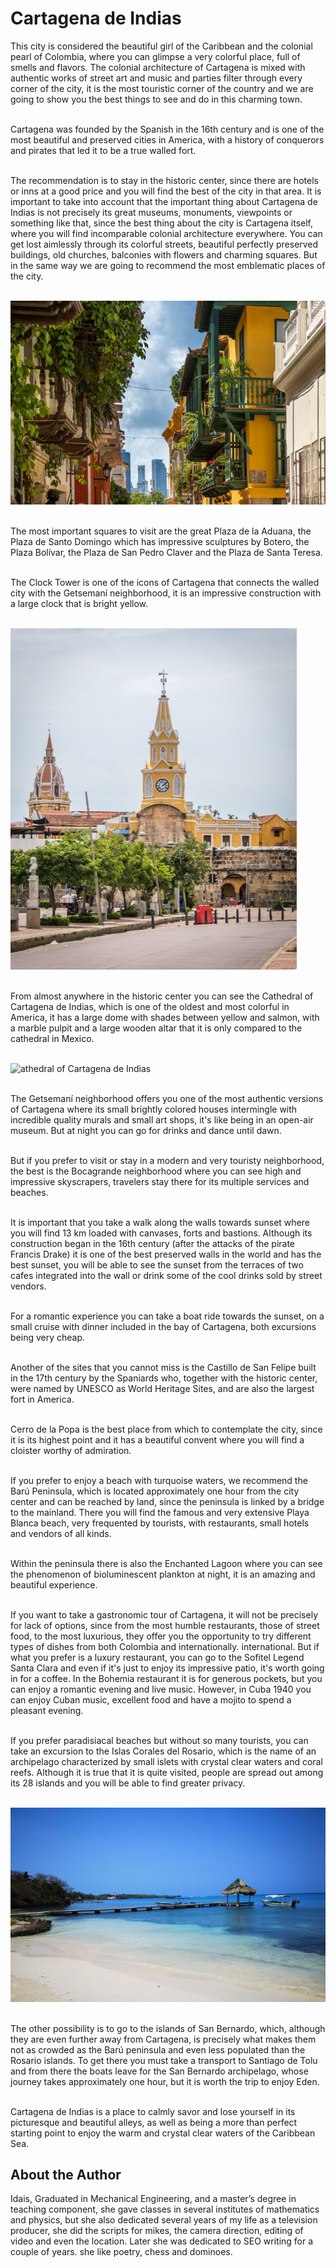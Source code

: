 # Cartagena de Indias

This city is considered the beautiful girl of the Caribbean and the
colonial pearl of Colombia, where you can glimpse a very colorful place,
full of smells and flavors. The colonial architecture of Cartagena is
mixed with authentic works of street art and music and parties filter
through every corner of the city, it is the most touristic corner of the
country and we are going to show you the best things to see and do in
this charming town.

<br>Cartagena was founded by the Spanish in the 16th century and is one of
the most beautiful and preserved cities in America, with a history of
conquerors and pirates that led it to be a true walled fort.

<br>The recommendation is to stay in the historic center, since there are
hotels or inns at a good price and you will find the best of the city in
that area. It is important to take into account that the important thing
about Cartagena de Indias is not precisely its great museums, monuments,
viewpoints or something like that, since the best thing about the city
is Cartagena itself, where you will find incomparable colonial
architecture everywhere. You can get lost aimlessly through its colorful
streets, beautiful perfectly preserved buildings, old churches,
balconies with flowers and charming squares. But in the same way we are
going to recommend the most emblematic places of the city.

<br>![Cartagena De indias](_static/images/cartagena-de-indias/image1.jpg)

<br>The most important squares to visit are the great Plaza de la Aduana,
the Plaza de Santo Domingo which has impressive sculptures by Botero,
the Plaza Bolívar, the Plaza de San Pedro Claver and the Plaza de Santa
Teresa.

<br>The Clock Tower is one of the icons of Cartagena that connects the
walled city with the Getsemaní neighborhood, it is an impressive
construction with a large clock that is bright yellow.

<br>![Clock Tower](_static/images/cartagena-de-indias/image2.jpg)

<br>From almost anywhere in the historic center you can see the Cathedral of
Cartagena de Indias, which is one of the oldest and most colorful in
America, it has a large dome with shades between yellow and salmon, with
a marble pulpit and a large wooden altar that it is only compared to the
cathedral in Mexico.

<br>![athedral of
Cartagena de Indias](_static/images/cartagena-de-indias/image3.jpg)

<br>The Getsemaní neighborhood offers you one
of the most authentic versions of Cartagena where its small brightly
colored houses intermingle with incredible quality murals and small art
shops, it\'s like being in an open-air museum. But at night you can go
for drinks and dance until dawn.

<br>But if you prefer to visit or stay in a modern and very touristy
neighborhood, the best is the Bocagrande neighborhood where you can see
high and impressive skyscrapers, travelers stay there for its multiple
services and beaches.

<br>It is important that you take a walk along the walls towards sunset
where you will find 13 km loaded with canvases, forts and bastions.
Although its construction began in the 16th century (after the attacks
of the pirate Francis Drake) it is one of the best preserved walls in
the world and has the best sunset, you will be able to see the sunset
from the terraces of two cafes integrated into the wall or drink some of
the cool drinks sold by street vendors.

<br>For a romantic experience you can take a boat ride towards the sunset,
on a small cruise with dinner included in the bay of Cartagena, both
excursions being very cheap.

<br>Another of the sites that you cannot miss is the Castillo de San Felipe
built in the 17th century by the Spaniards who, together with the
historic center, were named by UNESCO as World Heritage Sites, and are
also the largest fort in America.

<br>Cerro de la Popa is the best place from which to contemplate the city,
since it is its highest point and it has a beautiful convent where you
will find a cloister worthy of admiration.

<br>If you prefer to enjoy a beach with turquoise waters, we recommend the
Barú Peninsula, which is located approximately one hour from the city
center and can be reached by land, since the peninsula is linked by a
bridge to the mainland. There you will find the famous and very
extensive Playa Blanca beach, very frequented by tourists, with
restaurants, small hotels and vendors of all kinds.

<br>Within the peninsula there is also the Enchanted Lagoon where you can
see the phenomenon of bioluminescent plankton at night, it is an amazing
and beautiful experience.

<br>If you want to take a gastronomic tour of Cartagena, it will not be
precisely for lack of options, since from the most humble restaurants,
those of street food, to the most luxurious, they offer you the
opportunity to try different types of dishes from both Colombia and
internationally. international. But if what you prefer is a luxury
restaurant, you can go to the Sofitel Legend Santa Clara and even if
it\'s just to enjoy its impressive patio, it\'s worth going in for a
coffee. In the Bohemia restaurant it is for generous pockets, but you
can enjoy a romantic evening and live music. However, in Cuba 1940 you
can enjoy Cuban music, excellent food and have a mojito to spend a
pleasant evening.

<br>If you prefer paradisiacal beaches but without so many tourists, you can
take an excursion to the Islas Corales del Rosario, which is the name of
an archipelago characterized by small islets with crystal clear waters
and coral reefs. Although it is true that it is quite visited, people
are spread out among its 28 islands and you will be able to find greater
privacy.

<br>![Islas Corales del Rosario](_static/images/cartagena-de-indias/image4.jpg)

<br>The other possibility is to go to the islands of San Bernardo, which,
although they are even further away from Cartagena, is precisely what
makes them not as crowded as the Barú peninsula and even less populated
than the Rosario islands. To get there you must take a transport to
Santiago de Tolu and from there the boats leave for the San Bernardo
archipelago, whose journey takes approximately one hour, but it is worth
the trip to enjoy Eden.

<br>Cartagena de Indias is a place to calmly savor and lose yourself in its
picturesque and beautiful alleys, as well as being a more than perfect
starting point to enjoy the warm and crystal clear waters of the
Caribbean Sea.

## About the Author

Idais, Graduated in Mechanical Engineering, and a master’s degree in teaching component, she gave classes in several institutes of mathematics and physics, but she also dedicated several years of my life as a television producer, she did the scripts for mikes, the camera direction, editing of video and even the location. Later she was dedicated to SEO writing for a couple of years. she like poetry, chess and dominoes.